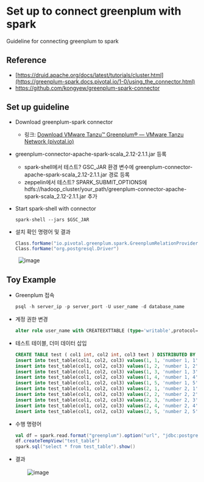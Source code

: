 # Set up to connect greenplum with spark
Guideline for connecting greenplum to spark

## Reference
 - [https://druid.apache.org/docs/latest/tutorials/cluster.html](https://greenplum-spark.docs.pivotal.io/1-0/using_the_connector.html)
 - https://github.com/kongyew/greenplum-spark-connector

## Set up guideline
 - Download greenplum-spark connector
   - 링크: [Download VMware Tanzu™ Greenplum® — VMware Tanzu Network (pivotal.io)](https://network.pivotal.io/products/vmware-tanzu-greenplum#/releases/280281/file_groups/702)

 - greenplum-connector-apache-spark-scala_2.12-2.1.1.jar 등록
   - spark-shell에서 테스트? GSC_JAR 환경 변수에 greenplum-connector-apache-spark-scala_2.12-2.1.1.jar 경로 등록
   - zeppelin에서 테스트?  SPARK_SUBMIT_OPTIONS에 hdfs://hadoop_cluster/your_path/greenplum-connector-apache-spark-scala_2.12-2.1.1.jar 추가


 - Start spark-shell with connector
   ```` script
   spark-shell --jars $GSC_JAR
   ````


 - 설치 확인 명령어 및 결과
   ```` scala
   Class.forName("io.pivotal.greenplum.spark.GreenplumRelationProvider")
   Class.forName("org.postgresql.Driver")
   ````
&nbsp;&nbsp;&nbsp;&nbsp;&nbsp;&nbsp;&nbsp;&nbsp;![image](https://user-images.githubusercontent.com/13589283/171171371-83685600-db18-4974-8efd-96dbce2d50d2.png)

## Toy Example

 - Greenplum 접속
   ```` sql
   psql -h server_ip -p server_port -U user_name -d database_name
   ````
 - 계정 권한 변경
   ```` sql
   alter role user_name with CREATEEXTTABLE (type='writable',protocol='gpfdist');
   ````

 - 테스트 테이블, 더미 데이터 삽입
   ```` sql
   CREATE TABLE test ( col1 int, col2 int, col3 text ) DISTRIBUTED BY (col1, col2);
   insert into test_table(col1, col2, col3) values(1, 1, 'number 1, 1');
   insert into test_table(col1, col2, col3) values(1, 2, 'number 1, 2');
   insert into test_table(col1, col2, col3) values(1, 3, 'number 1, 3');
   insert into test_table(col1, col2, col3) values(1, 4, 'number 1, 4');
   insert into test_table(col1, col2, col3) values(1, 5, 'number 1, 5');
   insert into test_table(col1, col2, col3) values(2, 1, 'number 2, 1');
   insert into test_table(col1, col2, col3) values(2, 2, 'number 2, 2');
   insert into test_table(col1, col2, col3) values(2, 3, 'number 2, 3');
   insert into test_table(col1, col2, col3) values(2, 4, 'number 2, 4');
   insert into test_table(col1, col2, col3) values(2, 5, 'number 2, 5');
   ````
 - 수행 명령어
   ```` scala
   val df = spark.read.format("greenplum").option("url", "jdbc:postgresql://server_ip:server_port/database").option("user", "user_name").option("password", "your_password").option("dbschema","schema_name").option("dbtable", "test_table").option("partitionColumn","col1").option("partitionColumn","col2").load()
   df.createTempView("test_table")
   spark.sql("select * from test_table").show()
   ````
 - 결과 <br><br/>
&nbsp;&nbsp;&nbsp;&nbsp;&nbsp;&nbsp;&nbsp;&nbsp;![image](https://user-images.githubusercontent.com/13589283/171176088-f79b3546-b69a-4700-a162-651dd9ee0b66.png)



   
